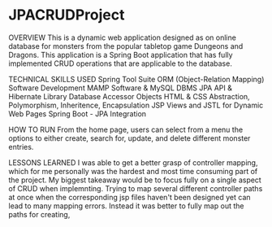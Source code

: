# JPACRUDProject
OVERVIEW
This is a dynamic web application designed as on online database for monsters from the popular tabletop game Dungeons and Dragons. This application is a Spring Boot application that has fully implemented CRUD operations that are applicable to the database.


TECHNICAL SKILLS USED
Spring Tool Suite
ORM (Object-Relation Mapping) Software Development
MAMP Software & MySQL DBMS
JPA API & Hibernate Library
Database Accessor Objects
HTML & CSS
Abstraction, Polymorphism, Inheritence, Encapsulation
JSP Views and JSTL for Dynamic Web Pages
Spring Boot - JPA Integration

HOW TO RUN
From the home page, users can select from a menu the options to either create, search for, update, and delete different monster entries.

LESSONS LEARNED
I was able to get a better grasp of controller mapping, which for me personally was the hardest and most time consuming part of the project. My biggest takeaway would be to focus fully on a single aspect of CRUD when implemnting. Trying to map several different controller paths at once when the corresponding jsp files haven't been designed yet can lead to many mapping errors. Instead it was better to fully map out the paths for creating, 
